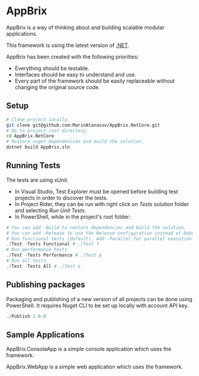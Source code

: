 # AppBrix
AppBrix is a way of thinking about and building scalable modular applications.

This framework is using the latest version of [.NET](https://dotnet.microsoft.com/download).

AppBrix has been created with the following priorities:
* Everything should be testable.
* Interfaces should be easy to understand and use.
* Every part of the framework should be easily replaceable without changing the original source code.

## Setup
```Bash
# Clone project locally.
git clone git@github.com:MarinAtanasov/AppBrix.NetCore.git
# Go to project root directory.
cd AppBrix.NetCore
# Restore nuget dependencies and build the solution.
dotnet build AppBrix.sln
```

## Running Tests
The tests are using xUnit.
* In Visual Studio, Test Explorer must be opened before building test projects in order to discover the tests.
* In Project Rider, they can be run with right click on *Tests* solution folder and selecting *Run Unit Tests*.
* In PowerShell, while in the project's root folder:
```Powershell
# You can add -Build to restore dependencies and build the solution.
# You can add -Release to use the Release configuration instead of Debug.
# Run functional tests (default). Add -Parallel for parallel execution.
./Test -Tests Functional # ./Test f
# Run performance tests
./Test -Tests Performance # ./Test p
# Run all tests
./Test -Tests All # ./Test a
```

## Publishing packages
Packaging and publishing of a new version of all projects can be done using PowerShell.
It requires Nuget CLI to be set up locally with account API key.
```Powershell
./Publish 1.0.0
```

## Sample Applications
AppBrix.ConsoleApp is a simple console application which uses the framework.

AppBrix.WebApp is a simple web application which uses the framework.
